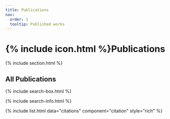 ```yaml
---
title: Publications
nav:
  order: 1
  tooltip: Published works
---
```


# {% include icon.html %}Publications

{% include section.html %}

## All Publications

{% include search-box.html %}

{% include search-info.html %}

{% include list.html data="citations" component="citation" style="rich" %}
